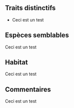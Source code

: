 
<!--

1-https://www.inaturalist.org/observations/249712515



-->

## Traits distinctifs

- Ceci est un test

## Espèces semblables

Ceci est un test

## Habitat

Ceci est un test

## Commentaires

Ceci est un test


